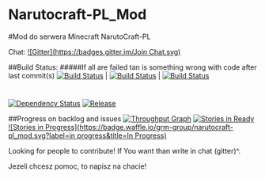 Narutocraft-PL_Mod
==================
#Mod do serwera Minecraft NarutoCraft-PL

Chat: [![Gitter](https://badges.gitter.im/Join Chat.svg)](https://gitter.im/GRM-Group/Narutocraft-PL_Mod?utm_source=badge&utm_medium=badge&utm_campaign=pr-badge)

##Build Status:
#####If all are failed tan is something wrong with code after last commit(s)
[![Build Status](http://jenkins.grm-dev.pl/job/NarutoCraft_Mod/badge/icon)](http://jenkins.grm-dev.pl/job/NarutoCraft_Mod/)
| 
[![Build Status](https://travis-ci.org/GRM-Group/Narutocraft-PL_Mod.svg?branch=master)](https://travis-ci.org/GRM-Group/Narutocraft-PL_Mod) 
| 
[![Build Status](http://teamcity.grm-dev.pl/app/rest/builds/buildType:NarutocraftPlMod_Build/statusIcon)](http://teamcity.grm-dev.pl/viewLog.html?buildTypeId=NarutocraftPlMod_Build&buildId=lastFinished) 
#
[![Dependency Status](https://www.versioneye.com/user/projects/54577531f98e4f825b000002/badge.svg?style=flat)](https://www.versioneye.com/user/projects/54577531f98e4f825b000002)
[![Release](http://img.shields.io/badge/release-Alpha--0.0.6-blue.svg)](https://github.com/GRM-Group/Narutocraft-PL_Mod/releases)

##Progress on backlog and issues
[![Throughput Graph](https://graphs.waffle.io/GRM-Group/Narutocraft-PL_Mod/throughput.svg)](https://waffle.io/GRM-Group/Narutocraft-PL_Mod/metrics)
[![Stories in Ready](https://badge.waffle.io/GRM-Group/Narutocraft-PL_Mod.png?label=ready&title=Ready)](https://waffle.io/GRM-Group/Narutocraft-PL_Mod)
[![Stories in Progress](https://badge.waffle.io/grm-group/narutocraft-pl_mod.svg?label=in progress&title=In Progress)](http://waffle.io/grm-group/narutocraft-pl_mod)




Looking for people to contribute! If You want than write in chat (gitter)^.

Jezeli chcesz pomoc, to napisz na chacie!
